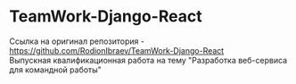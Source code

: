 # TeamWork-Django-React
Ссылка на оригинал репозитория - https://github.com/RodionIbraev/TeamWork-Django-React
<br>
Выпускная квалификационная работа на тему "Разработка веб-сервиса для командной работы"
